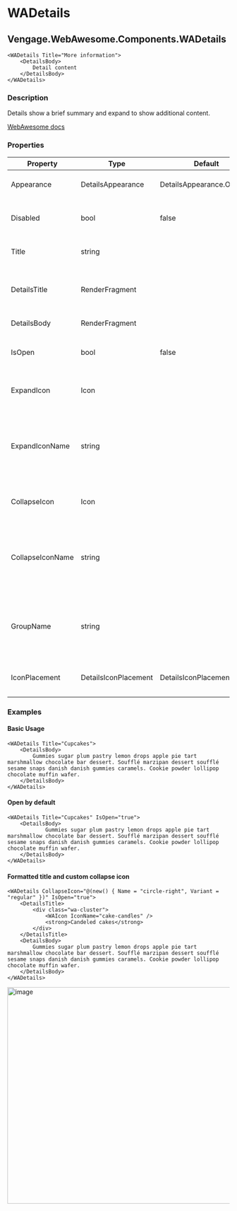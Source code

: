 # WADetails
## Vengage.WebAwesome.Components.WADetails

```HTML+Razor
<WADetails Title="More information">
    <DetailsBody>
        Detail content
    </DetailsBody>
</WADetails>
```

### Description
Details show a brief summary and expand to show additional content.

[WebAwesome docs](https://webawesome.com/docs/component)

### Properties
| Property | Type   | Default | Description                              |
|----------|--------|---------|------------------------------------------|
| Appearance  | DetailsAppearance  | DetailsAppearance.Outlined  | The element's visual appearance.  |
| Disabled  |  bool | false  | Disables the details so it can't be toggled.  |
| Title | string  |   |  The summary to show in the header. |
| DetailsTitle  | RenderFragment  |   | The details' summary. Alternatively, you can use the Title property.  |
| DetailsBody  | RenderFragment  |   |  The details' main content. |
| IsOpen  | bool  | false  | Indicates whether or not the details is open.  |
| ExpandIcon  | Icon  |   | The name of the icon to draw for the expand indicator.  |
| ExpandIconName  | string  |   |  The name of the icon to draw for the expand indicator. Available names depend on the icon library being used. |
| CollapseIcon  | Icon |   |  The name of the icon to draw on for the collapse indicator. |
| CollapseIconName | string |   | The name of the icon to draw on for the collapse indicator. Available names depend on the icon library being used.  |
| GroupName  | string  |   | Groups related details elements. When one opens, others with the same name will close.  |
| IconPlacement  | DetailsIconPlacement  | DetailsIconPlacement.End  | The location of the expand/collapse icon. |

### Examples

#### Basic Usage
```HTML+Razor
<WADetails Title="Cupcakes">
    <DetailsBody>
        Gummies sugar plum pastry lemon drops apple pie tart marshmallow chocolate bar dessert. Soufflé marzipan dessert soufflé sesame snaps danish danish gummies caramels. Cookie powder lollipop chocolate muffin wafer.
    </DetailsBody>
</WADetails>
```
#### Open by default
```HTML+Razor
<WADetails Title="Cupcakes" IsOpen="true">
    <DetailsBody>
            Gummies sugar plum pastry lemon drops apple pie tart marshmallow chocolate bar dessert. Soufflé marzipan dessert soufflé sesame snaps danish danish gummies caramels. Cookie powder lollipop chocolate muffin wafer.
    </DetailsBody>
</WADetails>
```

#### Formatted title and custom collapse icon
```HTML+Razor
<WADetails CollapseIcon="@(new() { Name = "circle-right", Variant = "regular" })" IsOpen="true">
    <DetailsTitle>
        <div class="wa-cluster">
            <WAIcon IconName="cake-candles" />
            <strong>Candeled cakes</strong>
        </div>
    </DetailsTitle>
    <DetailsBody>
        Gummies sugar plum pastry lemon drops apple pie tart marshmallow chocolate bar dessert. Soufflé marzipan dessert soufflé sesame snaps danish danish gummies caramels. Cookie powder lollipop chocolate muffin wafer.
    </DetailsBody>
</WADetails>
```
<img width="629" height="490" alt="image" src="https://github.com/user-attachments/assets/c3ab9533-8b34-4d2f-804a-7c3413a43df7" />
